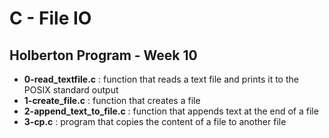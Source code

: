 <h1>C - File IO</h1>
<h2>Holberton Program - Week 10</h2>
<ul>
<li><strong>0-read_textfile.c</strong> : function that reads a text file and prints it to the POSIX standard output</li>
<li><strong>1-create_file.c</strong> : function that creates a file</li>
<li><strong>2-append_text_to_file.c</strong> : function that appends text at the end of a file</li>
<li><strong>3-cp.c</strong> : program that copies the content of a file to another file</li>
</ul>
